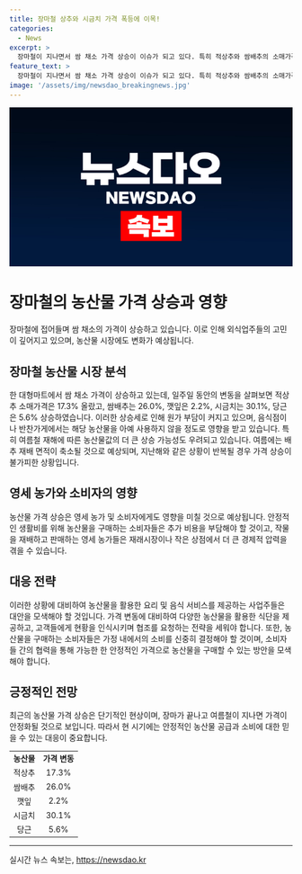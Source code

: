 ```yaml
---
title: 장마철 상추와 시금치 가격 폭등에 이목!
categories:
  - News
excerpt: >
  장마철이 지나면서 쌈 채소 가격 상승이 이슈가 되고 있다. 특히 적상추와 쌈배추의 소매가격은 급등했으며, 시금치와 당근 또한 비싼 가격으로 판매되고 있다. 이에 따라 외식업주들은 원가 부담으로 인해 농산물을 아예 쓰지 않는 음식점과 반찬가게가 늘어나고 있다. 또한 장마 뒤의 폭염과 태풍으로 농산물 값이 더 오를 수 있으며, 여름철 재해에 따른 농산물 수급 불안이 지속되고 있다.
feature_text: >
  장마철이 지나면서 쌈 채소 가격 상승이 이슈가 되고 있다. 특히 적상추와 쌈배추의 소매가격은 급등했으며, 시금치와 당근 또한 비싼 가격으로 판매되고 있다. 이에 따라 외식업주들은 원가 부담으로 인해 농산물을 아예 쓰지 않는 음식점과 반찬가게가 늘어나고 있다. 또한 장마 뒤의 폭염과 태풍으로 농산물 값이 더 오를 수 있으며, 여름철 재해에 따른 농산물 수급 불안이 지속되고 있다.
image: '/assets/img/newsdao_breakingnews.jpg'
---
```


<p><img src="/assets/img/newsdao_breakingnews.jpg" alt="cryptoinkorea 속보" /></p>

<h1>장마철의 농산물 가격 상승과 영향</h1>

<p data-ke-size="size16">장마철에 접어들며 쌈 채소의 가격이 상승하고 있습니다. 이로 인해 외식업주들의 고민이 깊어지고 있으며, 농산물 시장에도 변화가 예상됩니다.</p>

<h2>장마철 농산물 시장 분석</h2>

<p data-ke-size="size16">한 대형마트에서 쌈 채소 가격이 상승하고 있는데, 일주일 동안의 변동을 살펴보면 적상추 소매가격은 17.3% 올랐고, 쌈배추는 26.0%, 깻잎은 2.2%, 시금치는 30.1%, 당근은 5.6% 상승하였습니다. 이러한 상승세로 인해 원가 부담이 커지고 있으며, 음식점이나 반찬가게에서는 해당 농산물을 아예 사용하지 않을 정도로 영향을 받고 있습니다. 특히 여름철 재해에 따른 농산물값의 더 큰 상승 가능성도 우려되고 있습니다. 여름에는 배추 재배 면적이 축소될 것으로 예상되며, 지난해와 같은 상황이 반복될 경우 가격 상승이 불가피한 상황입니다.</p>

<h2>영세 농가와 소비자의 영향</h2>

<p data-ke-size="size16">농산물 가격 상승은 영세 농가 및 소비자에게도 영향을 미칠 것으로 예상됩니다. 안정적인 생활비를 위해 농산물을 구매하는 소비자들은 추가 비용을 부담해야 할 것이고, 작물을 재배하고 판매하는 영세 농가들은 재래시장이나 작은 상점에서 더 큰 경제적 압력을 겪을 수 있습니다.</p>

<h2>대응 전략</h2>

<p data-ke-size="size16">이러한 상황에 대비하여 농산물을 활용한 요리 및 음식 서비스를 제공하는 사업주들은 대안을 모색해야 할 것입니다. 가격 변동에 대비하여 다양한 농산물을 활용한 식단을 제공하고, 고객들에게 현황을 인식시키며 협조를 요청하는 전략을 세워야 합니다. 또한, 농산물을 구매하는 소비자들은 가정 내에서의 소비를 신중히 결정해야 할 것이며, 소비자들 간의 협력을 통해 가능한 한 안정적인 가격으로 농산물을 구매할 수 있는 방안을 모색해야 합니다.</p>

<h2>긍정적인 전망</h2>

<p data-ke-size="size16">최근의 농산물 가격 상승은 단기적인 현상이며, 장마가 끝나고 여름철이 지나면 가격이 안정화될 것으로 보입니다. 따라서 현 시기에는 안정적인 농산물 공급과 소비에 대한 믿을 수 있는 대응이 중요합니다.</p>

<table>
    <tbody>
        <tr>
            <td style="text-align: center; height: 17px;"><b>농산물</b></td>
            <td style="text-align: center; height: 17px;"><b>가격 변동</b></td>
        </tr>
        <tr>
            <td style="text-align: center; height: 17px;">적상추</td>
            <td style="text-align: center; height: 17px;">17.3%</td>
        </tr>
        <tr>
            <td style="text-align: center; height: 17px;">쌈배추</td>
            <td style="text-align: center; height: 17px;">26.0%</td>
        </tr>
        <tr>
            <td style="text-align: center; height: 17px;">깻잎</td>
            <td style="text-align: center; height: 17px;">2.2%</td>
        </tr>
        <tr>
            <td style="text-align: center; height: 17px;">시금치</td>
            <td style="text-align: center; height: 17px;">30.1%</td>
        </tr>
        <tr>
            <td style="text-align: center; height: 17px;">당근</td>
            <td style="text-align: center; height: 17px;">5.6%</td>
        </tr>
    </tbody>
</table>

<p><hr></p>
실시간 뉴스 속보는, <a href="https://newsdao.kr" rel="dofollow">https://newsdao.kr</a>


